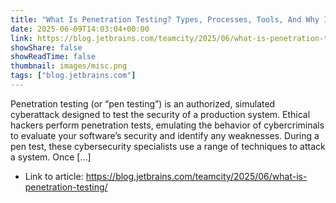 ```yaml
---
title: "What Is Penetration Testing? Types, Processes, Tools, And Why It’s All Worth It"
date: 2025-06-09T14:03:04+00:00
link: https://blog.jetbrains.com/teamcity/2025/06/what-is-penetration-testing/
showShare: false
showReadTime: false
thumbnail: images/misc.png
tags: ["blog.jetbrains.com"]
---
```

Penetration testing (or “pen testing”) is an authorized, simulated cyberattack designed to test the security of a production system. Ethical hackers perform penetration tests, emulating the behavior of cybercriminals to evaluate your software’s security and identify any weaknesses. During a pen test, these cybersecurity specialists use a range of techniques to attack a system. Once […]

- Link to article: https://blog.jetbrains.com/teamcity/2025/06/what-is-penetration-testing/